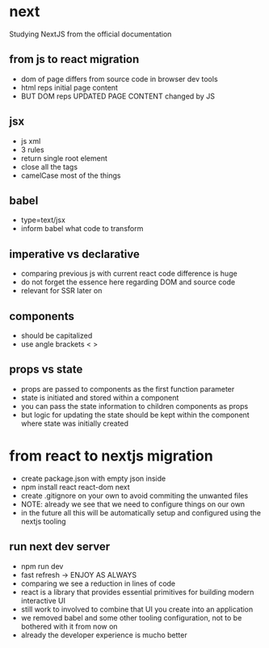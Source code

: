 # next

Studying NextJS from the official documentation

## from js to react migration

- dom of page differs from source code in browser dev tools
- html reps initial page content
- BUT DOM reps UPDATED PAGE CONTENT changed by JS

## jsx

- js xml
- 3 rules
- return single root element
- close all the tags
- camelCase most of the things

## babel

- type=text/jsx
- inform babel what code to transform

## imperative vs declarative

- comparing previous js with current react code difference is huge
- do not forget the essence here regarding DOM and source code
- relevant for SSR later on

## components

- should be capitalized
- use angle brackets < >

## props vs state

- props are passed to components as the first function parameter
- state is initiated and stored within a component
- you can pass the state information to children components as props
- but logic for updating the state should be kept within the component where state was initially created

# from react to nextjs migration

- create package.json with empty json inside
- npm install react react-dom next
- create .gitignore on your own to avoid commiting the unwanted files
- NOTE: already we see that we need to configure things on our own
- in the future all this will be automatically setup and configured using the nextjs tooling

## run next dev server

- npm run dev
- fast refresh -> ENJOY AS ALWAYS
- comparing we see a reduction in lines of code
- react is a library that provides essential primitives for building modern interactive UI
- still work to involved to combine that UI you create into an application
- we removed babel and some other tooling configuration, not to be bothered with it from now on
- already the developer experience is mucho better
